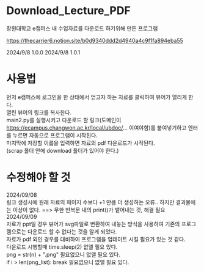 # Download_Lecture_PDF
창원대학교 e캠퍼스 내 수업자료를 다운로드 하기위해 만든 프로그램  
  
https://thecarrier6.notion.site/b0d9340ddd2d4940a4c9f1fa894eba55

2024/9/8 1.0.0
2024/9/8 1.0.1
# 사용법
 먼저 e캠퍼스에 로그인을 한 상태에서 얻고자 하는 자료를 클릭하여 뷰어가 열리게 한다.  
 열린 뷰어의 링크를 복사한다.  
 main2.py를 실행시키고 다운로드 할 링크(도메인이 https://ecampus.changwon.ac.kr/local/ubdoc/... 이여야함)를 붙여넣기하고 엔터를 누르면 자동으로 프로그램이 시작된다.  
 마지막에 저장할 이름을 입력하면 자료의 pdf 다운로드가 시작된다.  
(scrap 폴더 안에 download 폴더가 있어야 한다.)
# 수정해야 할 것
2024/09/08  
링크 생성시에 원래 자료의 페이지 수보다 +1 만큼 더 생성하는 오류.. 하지만 결과물에는 이상이 없다. ==> 무한 반복문 내의 print()가 뱉어내는 것, 해결 필요  
2024/09/09  
자료가 ppt일 경우 뷰어가 svg파일로 변환하여 내놓는 방식을 사용하여 기존의 프로그램으로는 다운로드 할 수 없다는 것을 알게 되었다.  
자료가 pdf 외인 경우를 대비하여 프로그램을 업데이트 시킬 필요가 있는 것 같다.  
다운로드 시행할때 time.sleep(2) 없앨 필요 있다.  
png = str(n) + ".png" 필요없으니 없앨 필요 있다.  
if i > len(png_list): break 필요없으니 없앨 필요 있다.  
